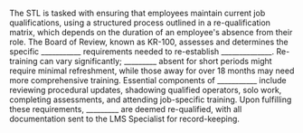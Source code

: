 The STL is tasked with ensuring that employees maintain current job qualifications, using a structured process outlined in a re-qualification matrix, which depends on the duration of an employee's absence from their role. The Board of Review, known as KR-100, assesses and determines the specific ___________ requirements needed to re-establish ______________. Re-training can vary significantly; _________ absent for short periods might require minimal refreshment, while those away for over 18 months may need more comprehensive training. Essential components of ___________ include reviewing procedural updates, shadowing qualified operators, solo work, completing assessments, and attending job-specific training. Upon fulfilling these requirements, _________ are deemed re-qualified, with all documentation sent to the LMS Specialist for record-keeping.